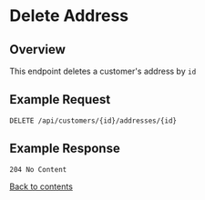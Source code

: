 # Delete Address

## Overview

This endpoint deletes a customer's address by `id`

## Example Request

```http request
DELETE /api/customers/{id}/addresses/{id}
```

## Example Response

```http request
204 No Content
```

[Back to contents](../../README.md#table-of-contents)
